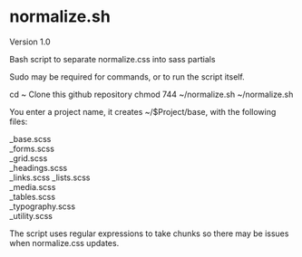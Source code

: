 normalize.sh
============

Version 1.0

Bash script to separate normalize.css into sass partials

Sudo may be required for commands, or to run the script itself.

cd ~
Clone this github repository
chmod 744 ~/normalize.sh
~/normalize.sh 

You enter a project name, it creates ~/$Project/base, with the following files:

_base.scss  
_forms.scss  
_grid.scss  
_headings.scss  
_links.scss 
_lists.scss  
_media.scss  
_tables.scss  
_typography.scss  
_utility.scss

The script uses regular expressions to take chunks so there may be issues when normalize.css updates.

